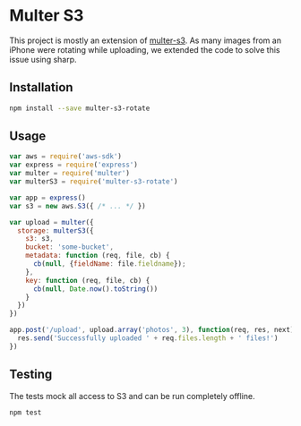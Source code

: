 # Multer S3

This project is mostly an extension of [multer-s3](https://github.com/badunk/multer-s3). As many images from an iPhone were rotating while uploading, we extended the code to solve this issue using sharp.

## Installation

```sh
npm install --save multer-s3-rotate
```

## Usage

```javascript
var aws = require('aws-sdk')
var express = require('express')
var multer = require('multer')
var multerS3 = require('multer-s3-rotate')

var app = express()
var s3 = new aws.S3({ /* ... */ })

var upload = multer({
  storage: multerS3({
    s3: s3,
    bucket: 'some-bucket',
    metadata: function (req, file, cb) {
      cb(null, {fieldName: file.fieldname});
    },
    key: function (req, file, cb) {
      cb(null, Date.now().toString())
    }
  })
})

app.post('/upload', upload.array('photos', 3), function(req, res, next) {
  res.send('Successfully uploaded ' + req.files.length + ' files!')
})
```

## Testing

The tests mock all access to S3 and can be run completely offline.

```sh
npm test
```
